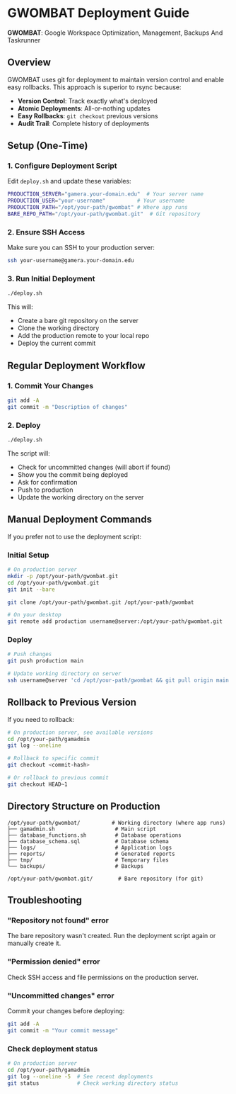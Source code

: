 # GWOMBAT Deployment Guide

**GWOMBAT**: Google Workspace Optimization, Management, Backups And Taskrunner

## Overview
GWOMBAT uses git for deployment to maintain version control and enable easy rollbacks. This approach is superior to rsync because:

- **Version Control**: Track exactly what's deployed
- **Atomic Deployments**: All-or-nothing updates  
- **Easy Rollbacks**: `git checkout` previous versions
- **Audit Trail**: Complete history of deployments

## Setup (One-Time)

### 1. Configure Deployment Script
Edit `deploy.sh` and update these variables:
```bash
PRODUCTION_SERVER="gamera.your-domain.edu"  # Your server name
PRODUCTION_USER="your-username"          # Your username
PRODUCTION_PATH="/opt/your-path/gwombat" # Where app runs
BARE_REPO_PATH="/opt/your-path/gwombat.git"  # Git repository
```

### 2. Ensure SSH Access
Make sure you can SSH to your production server:
```bash
ssh your-username@gamera.your-domain.edu
```

### 3. Run Initial Deployment
```bash
./deploy.sh
```

This will:
- Create a bare git repository on the server
- Clone the working directory  
- Add the production remote to your local repo
- Deploy the current commit

## Regular Deployment Workflow

### 1. Commit Your Changes
```bash
git add -A
git commit -m "Description of changes"
```

### 2. Deploy
```bash
./deploy.sh
```

The script will:
- Check for uncommitted changes (will abort if found)
- Show you the commit being deployed
- Ask for confirmation
- Push to production
- Update the working directory on the server

## Manual Deployment Commands

If you prefer not to use the deployment script:

### Initial Setup
```bash
# On production server
mkdir -p /opt/your-path/gwombat.git
cd /opt/your-path/gwombat.git  
git init --bare

git clone /opt/your-path/gwombat.git /opt/your-path/gwombat

# On your desktop
git remote add production username@server:/opt/your-path/gwombat.git
```

### Deploy
```bash
# Push changes
git push production main

# Update working directory on server
ssh username@server 'cd /opt/your-path/gwombat && git pull origin main'
```

## Rollback to Previous Version

If you need to rollback:

```bash
# On production server, see available versions
cd /opt/your-path/gamadmin
git log --oneline

# Rollback to specific commit
git checkout <commit-hash>

# Or rollback to previous commit
git checkout HEAD~1
```

## Directory Structure on Production

```
/opt/your-path/gwombat/          # Working directory (where app runs)
├── gamadmin.sh                   # Main script
├── database_functions.sh         # Database operations
├── database_schema.sql           # Database schema
├── logs/                         # Application logs
├── reports/                      # Generated reports  
├── tmp/                          # Temporary files
└── backups/                      # Backups

/opt/your-path/gwombat.git/        # Bare repository (for git)
```

## Troubleshooting

### "Repository not found" error
The bare repository wasn't created. Run the deployment script again or manually create it.

### "Permission denied" error  
Check SSH access and file permissions on the production server.

### "Uncommitted changes" error
Commit your changes before deploying:
```bash
git add -A
git commit -m "Your commit message"
```

### Check deployment status
```bash
# On production server
cd /opt/your-path/gamadmin
git log --oneline -5  # See recent deployments
git status            # Check working directory status
```